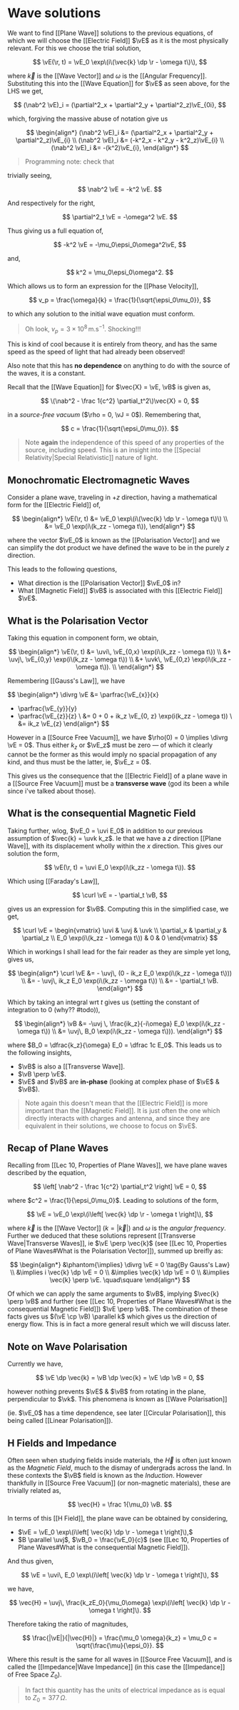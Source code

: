 # Wave solutions

We want to find [[Plane Wave]] solutions to the previous equations, of which we will choose the [[Electric Field]] $\vE$ as it is the most physically relevant. For this we choose the trial solution,

$$
\vE(\r, t) = \vE_0 \exp\(i\(\vec{k} \dp \r - \omega t\)\),
$$

where $\vec{k}$ is the [[Wave Vector]] and $\omega$ is the [[Angular Frequency]]. Substituting this into the [[Wave Equation]] for $\vE$ as seen above, for the LHS we get,

$$
(\nab^2 \vE)_i = (\partial^2_x + \partial^2_y +  \partial^2_z)\vE_{0i},
$$

which, forgiving the massive abuse of notation give us

$$
\begin{align*}
(\nab^2 \vE)_i &= (\partial^2_x + \partial^2_y +  \partial^2_z)\vE_{i}
\\
(\nab^2 \vE)_i &= (-k^2_x - k^2_y - k^2_z)\vE_{i}
\\
(\nab^2 \vE)_i &= -(k^2)\vE_{i},
\end{align*}
$$

> Programming note: check that

trivially seeing,

$$
\nab^2 \vE = -k^2 \vE.
$$

And respectively for the right,

$$
\partial^2_t \vE = -\omega^2 \vE.
$$

Thus giving us a full equation of,

$$
-k^2 \vE = -\mu_0\epsi_0\omega^2\vE,
$$

and,

$$
k^2 = \mu_0\epsi_0\omega^2.
$$

Which allows us to form an expression for the [[Phase Velocity]],

$$
v_p = \frac{\omega}{k} = \frac{1}{\sqrt{\epsi_0\mu_0}},
$$

to which any solution to the initial wave equation must conform.

> Oh look, $v_p = 3 \times 10^{8}\,\mathrm{m.s^{-1}}$. Shocking!!!

This is kind of cool because it is entirely from theory, and has the same speed as the speed of light that had already been observed!

Also note that this has **no dependence** on anything to do with the source of the waves, it is a constant.

Recall that the [[Wave Equation]] for $\vec{X} = \vE, \vB$ is given as,

$$
\(\nab^2 - \frac 1{c^2} \partial_t^2\)\vec{X} = 0,
$$

in a _source-free vacuum_ ($\rho = 0, \vJ = 0$). Remembering that,

$$
c = \frac{1}{\sqrt{\epsi_0\mu_0}}.
$$

> Note **again** the independence of this speed of any properties of the source, including speed. This is an insight into the [[Special Relativity|Special Relativistic]] nature of light.

## Monochromatic Electromagnetic Waves

Consider a plane wave, traveling in $+z$ direction, having a mathematical form for the [[Electric Field]] of,

$$
\begin{align*}
\vE(\r, t)
&= \vE_0 \exp\(i\(\vec{k} \dp \r - \omega t\)\) \\
&= \vE_0 \exp(i\(k_zz - \omega t\)),
\end{align*}
$$

where the vector $\vE_0$ is known as the [[Polarisation Vector]] and we can simplify the dot product we have defined the wave to be in the purely $z$ direction.

This leads to the following questions,

- What direction is the [[Polarisation Vector]] $\vE_0$ in?
- What [[Magnetic Field]] $\vB$ is associated with this [[Electric Field]] $\vE$.

## What is the Polarisation Vector

Taking this equation in component form, we obtain,

$$
\begin{align*}
\vE(\r, t)
&= \uvi\, \vE_{0,x} \exp(i\(k_zz - \omega t\)) \\
&+ \uvj\, \vE_{0,y} \exp(i\(k_zz - \omega t\)) \\
&+ \uvk\, \vE_{0,z} \exp(i\(k_zz - \omega t\)). \\
\end{align*}
$$

Remembering [[Gauss's Law]], we have

$$
\begin{align*}
\divrg \vE &=
  \parfrac{\vE_{x}}{x}
+ \parfrac{\vE_{y}}{y}
+ \parfrac{\vE_{z}}{z}
\\
&= 0 + 0 + ik_z \vE_{0, z} \exp(i\(k_zz - \omega t\)) \\
&= ik_z \vE_{z}
\end{align*}
$$

However in a [[Source Free Vacuum]], we have $\rho(0) = 0 \implies \divrg \vE = 0$. Thus either $k_z$ or $\vE_z$ must be zero — of which it clearly cannot be the former as this would imply no spacial propagation of any kind, and thus must be the latter, ie, $\vE_z = 0$.

This gives us the consequence that the [[Electric Field]] of a plane wave in a [[Source Free Vacuum]] must be a **transverse wave** (god its been a while since i've talked about those).

## What is the consequential Magnetic Field

Taking further, wlog, $\vE_0 = \uvi E_0$ in addition to our previous assumption of $\vec{k} = \uvk k_z$. Ie that we have a $z$ direction [[Plane Wave]], with its displacement wholly within the $x$ direction. This gives our solution the form,

$$
\vE(\r, t) = \uvi E_0 \exp(i\(k_zz - \omega t\)).
$$

Which using [[Faraday's Law]],

$$
\curl \vE = - \partial_t \vB,
$$

gives us an expression for $\vB$. Computing this in the simplified case, we get,

$$
\curl \vE =
\begin{vmatrix}
\uvi & \uvj & \uvk \\
\partial_x & \partial_y & \partial_z \\
E_0 \exp(i\(k_zz - \omega t\)) & 0 & 0
\end{vmatrix}
$$

Which in workings I shall lead for the fair reader as they are simple yet long, gives us,

$$
\begin{align*}
\curl \vE
&= - \uvj\, (0 - ik_z E_0 \exp(i\(k_zz - \omega t\)))
\\
&= - \uvj\, ik_z E_0 \exp(i\(k_zz - \omega t\))
\\
&= - \partial_t \vB.
\end{align*}
$$

Which by taking an integral wrt $t$ gives us (setting the constant of integration to $0$ (why?? #todo)),

$$
\begin{align*}
\vB
&= -\uvj \, \frac{ik_z}{-i\omega} E_0 \exp(i\(k_zz - \omega t\)) \\
&= \uvj\, B_0 \exp(i\(k_zz - \omega t\))).
\end{align*}
$$

where $B_0 = \dfrac{k_z}{\omega} E_0 = \dfrac 1c E_0$. This leads us to the following insights,

- $\vB$ is also a [[Transverse Wave]].
- $\vB \perp \vE$.
- $\vE$ and $\vB$ are **in-phase** (looking at complex phase of $\vE$ & $\vB$).

> Note again this doesn't mean that the [[Electric Field]] is more important than the [[Magnetic Field]]. It is just often the one which directly interacts with charges and antenna, and since they are equivalent in their solutions, we choose to focus on $\vE$.

## Recap of Plane Waves

Recalling from [[Lec 10, Properties of Plane Waves]], we have plane waves described by the equation,

$$
\left[
\nab^2 - \frac 1{c^2} \partial_t^2
\right] \vE = 0,
$$

where $c^2 = \frac{1}{\epsi_0\mu_0}$. Leading to solutions of the form,

$$
\vE = \vE_0 \exp\(i\left[ \vec{k} \dp \r - \omega t \right]\),
$$

where $\vec{k}$ is the [[Wave Vector]] ($k = |\vec{k}|$) and $\omega$ is the _angular frequency_. Further we deduced that these solutions represent [[Transverse Wave|Transverse Waves]], ie $\vE \perp \vec{k}$ (see [[Lec 10, Properties of Plane Waves#What is the Polarisation Vector]]), summed up breifly as:

$$
\begin{align*}
&\phantom{\implies} \divrg \vE = 0
\tag{By Gauss's Law} \\
&\implies i \vec{k} \dp \vE = 0 \\
&\implies \vec{k} \dp \vE = 0 \\
&\implies \vec{k} \perp \vE. \quad\square
\end{align*}
$$

Of which we can apply the same arguments to $\vB$, implying $\vec{k} \perp \vB$ and further (see [[Lec 10, Properties of Plane Waves#What is the consequential Magnetic Field]]) $\vE \perp \vB$. The combination of these facts gives us $(\vE \cp \vB) \parallel k$ which gives us the direction of energy flow. This is in fact a more general result which we will discuss later.

## Note on Wave Polarisation

Currently we have,

$$
\vE \dp \vec{k} = \vB \dp \vec{k} = \vE \dp \vB = 0,
$$

however nothing prevents $\vE$ & $\vB$ from rotating in the plane, perpendicular to $\vk$. This phenomena is known as [[Wave Polarisation]]

(ie. $\vE_0$ has a time dependence, see later [[Circular Polarisation]], this being called [[Linear Polarisation]]).

## H Fields and Impedance

Often seen when studying fields inside materials, the $\vec{H}$ is often just known as the _Magnetic Field_, much to the dismay of undergrads across the land. In these contexts the $\vB$ field is known as the _Induction_. However thankfully in [[Source Free Vacuum]] (or non-magnetic materials), these are trivially related as,

$$
\vec{H} = \frac 1{\mu_0} \vB.
$$

In terms of this [[H Field]], the plane wave can be obtained by considering,

- $\vE = \vE_0 \exp\(i\left[ \vec{k} \dp \r - \omega t \right]\),$
- $B \parallel \uvj$, $\vB_0 = \frac{\vE_0}{c}$ (see [[Lec 10, Properties of Plane Waves#What is the consequential Magnetic Field]]).

And thus given,

$$
\vE = \uvi\, E_0 \exp\(i\left[ \vec{k} \dp \r - \omega t \right]\),
$$

we have,

$$
\vec{H} = \uvj\, \frac{k_zE_0}{\mu_0\omega} \exp\(i\left[ \vec{k} \dp \r - \omega t \right]\).
$$

Therefore taking the ratio of magnitudes,

$$
\frac{|\vE|}{|\vec{H}|} = \frac{\mu_0 \omega}{k_z} = \mu_0 c = \sqrt{\frac{\mu}{\epsi_0}}.
$$

Where this result is the same for all waves in [[Source Free Vacuum]], and is called the [[Impedance|Wave Impedance]] (in this case the [[Impedance]] of Free Space $Z_0$).

> In fact this quantity has the units of electrical impedance as is equal to $Z_0 = 377\, \Omega$.